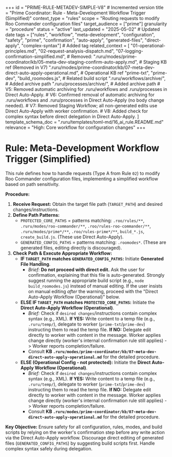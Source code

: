 +++
id = "PRIME-RULE-METADEV-SIMPLE-V8" # Incremented version
title = "Prime Coordinator: Rule - Meta-Development Workflow Trigger (Simplified)"
context_type = "rules"
scope = "Routing requests to modify Roo Commander configuration files"
target_audience = ["prime"]
granularity = "procedure"
status = "active"
last_updated = "2025-05-02" # Updated date
tags = ["rules", "workflow", "meta-development", "configuration", "safety", "prime", "confirmation", "auto-apply", "generated-files", "direct-apply", "complex-syntax"] # Added tag
related_context = [
    "01-operational-principles.md",
    "02-request-analysis-dispatch.md",
    "07-logging-confirmation-simplified.md",
    # Removed: ".ruru/modes/prime-coordinator/kb/05-meta-dev-staging-confirm-auto-apply.md", # Staging KB ref (Removed in V7)
    ".ruru/modes/prime-coordinator/kb/07-meta-dev-direct-auto-apply-operational.md", # Operational KB ref
    "prime-txt", "prime-dev",
    "build_roomodes.js", # Related build script
    ".ruru/workflows/archive/", # Added archive path
    ".ruru/processes/archive/",  # Added archive path
    # V5: Removed automatic archiving for .ruru/workflows and .ruru/processes in Direct Auto-Apply.
    # V6: Confirmed removal of automatic archiving for .ruru/workflows and .ruru/processes in Direct Auto-Apply (no body change needed).
    # V7: Removed Staging Workflow; all non-generated edits use Direct Auto-Apply with worker confirmation.
    # V8: Added check for complex syntax before direct delegation in Direct Auto-Apply.
    ]
template_schema_doc = ".ruru/templates/toml-md/16_ai_rule.README.md"
relevance = "High: Core workflow for configuration changes"
+++

# Rule: Meta-Development Workflow Trigger (Simplified)

This rule defines how to handle requests (Type A from Rule `02`) to modify Roo Commander configuration files, implementing a simplified workflow based on path sensitivity.

**Procedure:**

1.  **Receive Request:** Obtain the target file path (`TARGET_PATH`) and desired changes/instructions.
2.  **Define Path Patterns:**
    *   `PROTECTED_CORE_PATHS` = patterns matching: `.roo/rules/**`, `.ruru/modes/roo-commander/**`, `.roo/rules-roo-commander/**`, `.ruru/modes/prime*/**`, `.roo/rules-prime*/**`, `build_*.js`, `create_build.js`. (These use Direct Auto-Apply).
    *   `GENERATED_CONFIG_PATHS` = patterns matching: `.roomodes*`. (These are generated files, editing directly is discouraged).
3.  **Check Path & Execute Appropriate Workflow:**
    *   **IF `TARGET_PATH` matches `GENERATED_CONFIG_PATHS`:** Initiate **Generated File Handling**.
        *   *Brief:* **Do not proceed with direct edit.** Ask the user for confirmation, explaining that this file is auto-generated. Strongly suggest running the appropriate build script (e.g., `node build_roomodes.js`) instead of manual editing. If the user insists on manual editing *after* the warning, proceed with the "Direct Auto-Apply Workflow (Operational)" below.
    *   **ELSE IF `TARGET_PATH` matches `PROTECTED_CORE_PATHS`:** Initiate the **Direct Auto-Apply Workflow (Operational)**.
        *   *Brief:* Check if `desired changes`/instructions contain complex syntax (e.g., XML). **If YES:** Write content to a temp file (e.g., `.ruru/temp/`), delegate to worker (`prime-txt`/`prime-dev`) instructing them to read the temp file. **If NO:** Delegate edit directly to worker with content in the message. Worker applies change directly (worker's internal confirmation rule still applies) -> Worker reports completion/failure.
        *   Consult **KB `.ruru/modes/prime-coordinator/kb/07-meta-dev-direct-auto-apply-operational.md`** for the detailed procedure.
    *   **ELSE (Operational Config - not protected):** Initiate the **Direct Auto-Apply Workflow (Operational)**.
        *   *Brief:* Check if `desired changes`/instructions contain complex syntax (e.g., XML). **If YES:** Write content to a temp file (e.g., `.ruru/temp/`), delegate to worker (`prime-txt`/`prime-dev`) instructing them to read the temp file. **If NO:** Delegate edit directly to worker with content in the message. Worker applies change directly (worker's internal confirmation rule still applies) -> Worker reports completion/failure.
        *   Consult **KB `.ruru/modes/prime-coordinator/kb/07-meta-dev-direct-auto-apply-operational.md`** for the detailed procedure.

**Key Objective:** Ensure safety for all configuration, rules, modes, and build scripts by relying on the worker's confirmation step before any write action via the Direct Auto-Apply workflow. Discourage direct editing of generated files (`GENERATED_CONFIG_PATHS`) by suggesting build scripts first. Handle complex syntax safely during delegation.